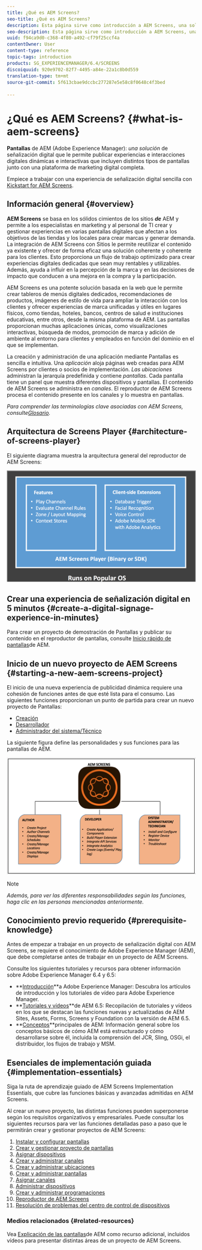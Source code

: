 ```yaml
---
title: ¿Qué es AEM Screens?
seo-title: ¿Qué es AEM Screens?
description: Esta página sirve como introducción a AEM Screens, una solución de publicidad dinámica que le permite publicar experiencias e interacciones digitales dinámicas e interactivas que incluyen distintos tipos de pantallas junto con una plataforma de marketing digital completa. Proporciona una visión general de la arquitectura Screens con diferentes funciones involucradas en el desarrollo del proyecto.
seo-description: Esta página sirve como introducción a AEM Screens, una solución de publicidad dinámica que le permite publicar experiencias e interacciones digitales dinámicas e interactivas que incluyen distintos tipos de pantallas junto con una plataforma de marketing digital completa. Proporciona una visión general de la arquitectura Screens con diferentes funciones involucradas en el desarrollo del proyecto.
uuid: f94ca9d0-c368-4f80-a492-cf79f25ccf4a
contentOwner: User
content-type: reference
topic-tags: introduction
products: SG_EXPERIENCEMANAGER/6.4/SCREENS
discoiquuid: 920e9702-82f7-4495-a84e-22a1c8b0d559
translation-type: tm+mt
source-git-commit: 5f613cbae9dccbc277287e5e58c8f0648c4f3bed

---
```



# ¿Qué es AEM Screens? {#what-is-aem-screens}

**Pantallas** de AEM (Adobe Experience Manager): *una solución* de señalización digital que le permite publicar experiencias e interacciones digitales dinámicas e interactivas que incluyen distintos tipos de pantallas junto con una plataforma de marketing digital completa.

Empiece a trabajar con una experiencia de señalización digital sencilla con [Kickstart for AEM Screens](kickstart-for-aem-screens.md).

## Información general {#overview}

**AEM Screens** se basa en los sólidos cimientos de los sitios ***de*** AEM y permite a los especialistas en marketing y al personal de TI crear y gestionar experiencias en varias pantallas digitales que afectan a los objetivos de las tiendas y los locales para crear marcas y generar demanda. La integración de AEM Screens con Sitios le permite reutilizar el contenido ya existente y ofrecer de forma eficaz una solución coherente y coherente para los clientes. Esto proporciona un flujo de trabajo optimizado para crear experiencias digitales dedicadas que sean muy rentables y utilizables. Además, ayuda a influir en la percepción de la marca y en las decisiones de impacto que conducen a una mejora en la compra y la participación.

AEM Screens es una potente solución basada en la web que le permite crear tableros de menús digitales dedicados, recomendaciones de productos, imágenes de estilo de vida para ampliar la interacción con los clientes y ofrecer experiencias de marca unificadas y útiles en lugares físicos, como tiendas, hoteles, bancos, centros de salud e instituciones educativas, entre otros, desde la misma plataforma de AEM. Las pantallas proporcionan muchas aplicaciones únicas, como visualizaciones interactivas, búsqueda de modos, promoción de marca y adición de ambiente al entorno para clientes y empleados en función del dominio en el que se implementan.

La creación y administración de una aplicación mediante Pantallas es sencilla e intuitiva. Una *aplicación* aloja páginas web creadas para AEM Screens por clientes o socios de implementación. *Las ubicaciones* administran la jerarquía predefinida y contiene *pantallas*. Cada pantalla tiene un panel que muestra diferentes dispositivos y pantallas. El contenido de AEM Screens se administra en *canales*. El reproductor de AEM Screens procesa el contenido presente en los canales y lo muestra en pantallas.

*Para comprender las terminologías clave asociadas con AEM Screens, consulte[Glosario](screens-glossary.md).*

## Arquitectura de Screens Player {#architecture-of-screens-player}

El siguiente diagrama muestra la arquitectura general del reproductor de AEM Screens:

![chlimage_1-40](assets/chlimage_1-40.png)

## Crear una experiencia de señalización digital en 5 minutos {#create-a-digital-signage-experience-in-minutes}

Para crear un proyecto de demostración de Pantallas y publicar su contenido en el reproductor de pantallas, consulte [Inicio rápido de pantallas](kickstart-for-aem-screens.md)de AEM.

## Inicio de un nuevo proyecto de AEM Screens {#starting-a-new-aem-screens-project}

El inicio de una nueva experiencia de publicidad dinámica requiere una cohesión de funciones antes de que esté lista para el consumo. Las siguientes funciones proporcionan un punto de partida para crear un nuevo proyecto de Pantallas:

* [Creación](authoring-screens.md)
* [Desarrollador](developing-screens.md)
* [Administrador del sistema/Técnico](administering-screens.md)

La siguiente figura define las personalidades y sus funciones para las pantallas de AEM.

![chlimage_1-41](assets/chlimage_1-41.png)

>[!NOTE]
>
>*Además, para ver las diferentes responsabilidades según las funciones, haga clic en las personas mencionadas anteriormente.*

## Conocimiento previo requerido {#prerequisite-knowledge}

Antes de empezar a trabajar en un proyecto de señalización digital con AEM Screens, se requiere el conocimiento de Adobe Experience Manager (AEM), que debe completarse antes de trabajar en un proyecto de AEM Screens.

Consulte los siguientes tutoriales y recursos para obtener información sobre Adobe Experience Manager 6.4 y 6.5:

* **[Introducción](https://helpx.adobe.com/experience-manager/get-started.html)**a Adobe Experience Manager: Descubra los artículos de introducción y los tutoriales de vídeo para Adobe Experience Manager.
* **[Tutoriales y vídeos](https://helpx.adobe.com/experience-manager/kt/index/aem-6-5-videos.html)**de AEM 6.5: Recopilación de tutoriales y vídeos en los que se destacan las funciones nuevas y actualizadas de AEM Sites, Assets, Forms, Screens y Foundation con la versión de AEM 6.5.
* **[Conceptos](https://docs.adobe.com/content/help/en/experience-manager-64/developing/introduction/the-basics.html)**principales de AEM: Información general sobre los conceptos básicos de cómo AEM está estructurado y cómo desarrollarse sobre él, incluida la comprensión del JCR, Sling, OSGi, el distribuidor, los flujos de trabajo y MSM.

## Esenciales de implementación guiada {#implementation-essentials}

Siga la ruta de aprendizaje guiado de AEM Screens Implementation Essentials, que cubre las funciones básicas y avanzadas admitidas en AEM Screens.

Al crear un nuevo proyecto, las distintas funciones pueden superponerse según los requisitos organizativos y empresariales. Puede consultar los siguientes recursos para ver las funciones detalladas paso a paso que le permitirán crear y gestionar proyectos de AEM Screens:

1. [Instalar y configurar pantallas](configuring-screens-introduction.md)
1. [Crear y gestionar proyecto de pantallas](creating-a-screens-project.md)
1. [Asignar dispositivos](managing-devices.md)
1. [Crear y administrar canales](managing-channels.md)
1. [Crear y administrar ubicaciones](managing-locations.md)
1. [Crear y administrar pantallas](managing-displays.md)
1. [Asignar canales](channel-assignment.md)
1. [Administrar dispositivos](managing-devices.md)
1. [Crear y administrar programaciones](managing-schedules.md)
1. [Reproductor de AEM Screens](working-with-screens-player.md)
1. [Resolución de problemas del centro de control de dispositivos](monitoring-screens.md)


### Medios relacionados {#related-resources}

Vea [Explicación de las pantallas](screens-concepts-feature-video-understand.md)de AEM como recurso adicional, incluidos vídeos para presentar distintas áreas de un proyecto de AEM Screens.
